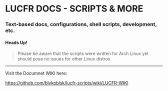 # LUCFR DOCS - SCRIPTS & MORE

### Text-based docs, configurations, shell scripts, development, etc.

#### Heads Up!
> Please be aware that the scripts were written for Arch Linux yet should pose no issues for other Linux distros 


---

Visit the Documnet WIKI here:

https://github.com/blvkoblsk/lucfr-scripts/wiki/LUCFR-WIKI

